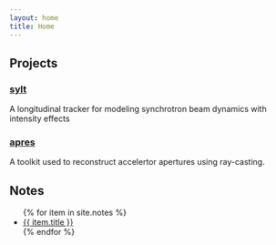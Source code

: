 ```yaml
---
layout: home
title: Home
---
```


## Projects

### [sylt](https://alaut.github.io/sylt) 

A longitudinal tracker for modeling synchrotron beam dynamics with intensity effects

### [apres](https://alaut.github.io/apres)

A toolkit used to reconstruct accelertor apertures using ray-casting.

## Notes

<ul>
{% for item in site.notes %}
    <li><a href="{{ item.url }}">{{ item.title }}</a></li>
{% endfor %}
</ul>
